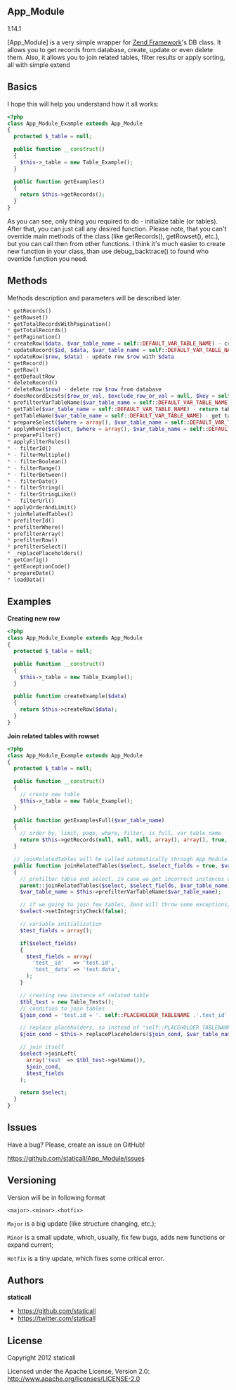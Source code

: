 ## App_Module
1.14.1

[App_Module] is a very simple wrapper for [Zend Framework](https://github.com/zendframework/)'s DB class.
It allows you to get records from database, create, update or even delete them. Also, it allows you to join related tables, filter results or apply sorting, all with simple extend

## Basics

I hope this will help you understand how it all works:

```php
<?php
class App_Module_Example extends App_Module
{
  protected $_table = null;

  public function __construct()
  {
    $this->_table = new Table_Example();
  }

  public function getExamples()
  {
    return $this->getRecords();
  }
}
```

As you can see, only thing you required to do - initialize table (or tables). After that, you can just call any desired function.
Please note, that you can't override main methods of the class (like getRecords(), getRowset(), etc.), but you can call then from other functions. I think it's much easier to create new function in your class, than use debug_backtrace() to found who override function you need.

## Methods

Methods description and parameters will be described later.

```php
* getRecords()
* getRowset()
* getTotalRecordsWithPagination()
* getTotalRecords()
* getPagination()
* createRow($data, $var_table_name = self::DEFAULT_VAR_TABLE_NAME) - create row filled with $data in $var_table_name
* updateRecord($id, $data, $var_table_name = self::DEFAULT_VAR_TABLE_NAME) - update record with id = $id with $data in $var_table_name
* updateRow($row, $data) - update row $row with $data
* getRecord()
* getRow()
* getDefaultRow
* deleteRecord()
* deleteRow($row) - delete row $row from database
* doesRecordExists($row_or_val, $exclude_row_or_val = null, $key = self::DEFAULT_KEY, $var_table_name = self::DEFAULT_VAR_TABLE_NAME) - checks if record ($row_or_val with key $key) or row ($row_or_val) exists in $var_table_name, excluding $exclude_row_or_val
* prefilterVarTableName($var_table_name = self::DEFAULT_VAR_TABLE_NAME) - prefilter $var_table_name, check if parameter got '_' in beginning, etc.
* getTable($var_table_name = self::DEFAULT_VAR_TABLE_NAME) - return table instance, stored in $var_table_name
* getTableName($var_table_name = self::DEFAULT_VAR_TABLE_NAME) - get table name from table, stored in $var_table_name
* prepareSelect($where = array(), $var_table_name = self::DEFAULT_VAR_TABLE_NAME) - create new Zend_Db_Select object from table, stored in $var_table_name and applies to object condition $where
* applyWhere($select, $where = array(), $var_table_name = self::DEFAULT_VAR_TABLE_NAME) - applies condition $where for table, stored in $var_table_name to instance of Zend_Db_Select $select
* prepareFilter()
* applyFilterRules()
* - filterId()
* - filterMultiple()
* - filterBoolean()
* - filterRange()
* - filterBetween()
* - filterDate()
* - filterString()
* - filterStringLike()
* - filterUrl()
* applyOrderAndLimit()
* joinRelatedTables()
* prefilterId()
* prefilterWhere()
* prefilterArray()
* prefilterRow()
* prefilterSelect()
* _replacePlaceholders()
* getConfig()
* getExceptionCode()
* prepareDate()
* loadData()
```

## Examples

**Creating new row**

```php
<?php
class App_Module_Example extends App_Module
{
  protected $_table = null;

  public function __construct()
  {
    $this->_table = new Table_Example();
  }

  public function createExample($data)
  {
    return $this->createRow($data);
  }
}
```

**Join related tables with rowset**

```php
<?php
class App_Module_Example extends App_Module
{
  protected $_table = null;

  public function __construct()
  {
    // create new table
    $this->_table = new Table_Example();
  }

  public function getExamplesFull($var_table_name)
  {
    // order by, limit, page, where, filter, is_full, var_table_name
    return $this->getRecords(null, null, null, array(), array(), true, $var_table_name);
  }

  // joinRelatedTables will be called automatically through App_Module::getRecords() method
  public function joinRelatedTables($select, $select_fields = true, $var_table_name = self::DEFAULT_VAR_TABLE_NAME)
  {
    // prefilter table and select, in case we get incorrect instances of empty objects
    parent::joinRelatedTables($select, $select_fields, $var_table_name);
    $var_table_name = $this->prefilterVarTableName($var_table_name);

    // if we going to join few tables, Zend will throw some exceptions, we don't want that
    $select->setIntegrityCheck(false);

    // variable initialization
    $test_fields = array();

    if($select_fields)
    {
      $test_fields = array(
        'test__id'   => 'test.id',
        'test__data' => 'test.data',
      );
    }

    // creating new instance of related table
    $tbl_test = new Table_Tests();
    // condition to join tables
    $join_cond = 'test.id = '. self::PLACEHOLDER_TABLENAME .'.test_id';

    // replace placeholders, so instead of "self::PLACEHOLDER_TABLENAME .'.test_id'" we will get "'example.test_id'" or something similar
    $join_cond = $this->_replacePlaceholders($join_cond, $var_table_name);

    // join itself
    $select->joinLeft(
      array('test' => $tbl_test->getName()),
      $join_cond,
      $test_fields
    );

    return $select;
  }
}
```

## Issues

Have a bug? Please, create an issue on GitHub!

https://github.com/staticall/App_Module/issues

## Versioning

Version will be in following format

`<major>.<minor>.<hotfix>`

`Major` is a big update (like structure changing, etc.);

`Minor` is a small update, which, usually, fix few bugs, adds new functions or expand current;

`Hotfix` is a tiny update, which fixes some critical error.

## Authors

**staticall**

+ https://github.com/staticall
+ https://twitter.com/staticall

## License

Copyright 2012 staticall

Licensed under the Apache License, Version 2.0: http://www.apache.org/licenses/LICENSE-2.0